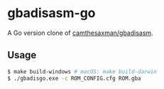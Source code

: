# gbadisasm-go

A Go version clone of [camthesaxman/gbadisasm](https://github.com/camthesaxman/gbadisasm).

## Usage

```sh
$ make build-windows # macOS: make build-darwin
$ ./gbadisgo.exe -c ROM_CONFIG.cfg ROM.gba
```
